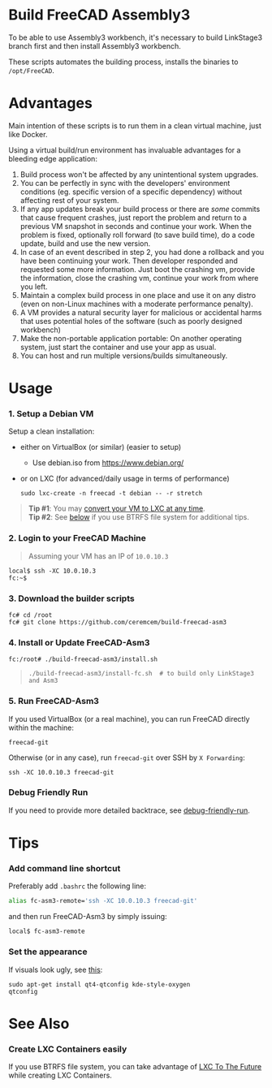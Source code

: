 # Build FreeCAD Assembly3

To be able to use Assembly3 workbench, it's necessary to build LinkStage3 branch first and then install Assembly3 workbench. 

These scripts automates the building process, installs the binaries to `/opt/FreeCAD`. 

# Advantages 

Main intention of these scripts is to run them in a clean virtual machine, just like Docker. 

Using a virtual build/run environment has invaluable advantages for a bleeding edge application:

1. Build process won't be affected by any unintentional system upgrades. 
2. You can be perfectly in sync with the developers' environment conditions (eg. specific version of a specific dependency) without affecting rest of your system.
3. If any app updates break your build process or there are *some* commits that cause frequent crashes, just report the problem and return to a previous VM snapshot in seconds and continue your work. When the problem is fixed, optionally roll forward (to save build time), do a code update, build and use the new version. 
4. In case of an event described in step 2, you had done a rollback and you have been continuing your work. Then developer responded and requested some more information. Just boot the crashing vm, provide the information, close the crashing vm, continue your work from where you left. 
5. Maintain a complex build process in one place and use it on any distro (even on non-Linux machines with a moderate performance penalty). 
6. A VM provides a natural security layer for malicious or accidental harms that uses potential holes of the software (such as poorly designed workbench)
7. Make the non-portable application portable: On another operating system, just start the container and use your app as usual. 
8. You can host and run multiple versions/builds simultaneously. 


# Usage 

### 1. Setup a Debian VM 

Setup a clean installation:
* either on VirtualBox (or similar) (easier to setup)
  * Use debian.iso from https://www.debian.org/
      
* or on LXC (for advanced/daily usage in terms of performance)

      sudo lxc-create -n freecad -t debian -- -r stretch

> **Tip #1**: You may [convert your VM to LXC at any time](https://github.com/aktos-io/lxc-to-the-future/blob/master/README.md#convert-another-vm-to-lxc-container). <br />
> **Tip #2**: See [below](#create-lxc-containers-easily) if you use BTRFS file system for additional tips.

### 2. Login to your FreeCAD Machine 

> Assuming your VM has an IP of `10.0.10.3`

```console
local$ ssh -XC 10.0.10.3
fc:~$
```

### 3. Download the builder scripts

```console
fc# cd /root
fc# git clone https://github.com/ceremcem/build-freecad-asm3
```

### 4. Install or Update FreeCAD-Asm3

```console
fc:/root# ./build-freecad-asm3/install.sh 
```

>     ./build-freecad-asm3/install-fc.sh  # to build only LinkStage3 and Asm3

### 5. Run FreeCAD-Asm3

If you used VirtualBox (or a real machine), you can run FreeCAD directly within the machine: 

```
freecad-git
```

Otherwise (or in any case), run `freecad-git` over SSH by `X Forwarding`:

```
ssh -XC 10.0.10.3 freecad-git
```

### Debug Friendly Run 

If you need to provide more detailed backtrace, see [debug-friendly-run](./debug-friendly-run.md).

# Tips 

### Add command line shortcut

Preferably add `.bashrc` the following line: 
 
  ```bash
  alias fc-asm3-remote='ssh -XC 10.0.10.3 freecad-git'
  ```
 
and then run FreeCAD-Asm3 by simply issuing: 
 
   ```console
   local$ fc-asm3-remote 
   ```
   
### Set the appearance 

If visuals look ugly, see [this](https://user-images.githubusercontent.com/6639874/45443660-05b3fc80-b6ce-11e8-91a9-002423f589ad.png):

```
sudo apt-get install qt4-qtconfig kde-style-oxygen
qtconfig
```

# See Also 

### Create LXC Containers easily 
 
If you use BTRFS file system, you can take advantage of [LXC To The Future](https://github.com/aktos-io/lxc-to-the-future) while creating LXC Containers.
